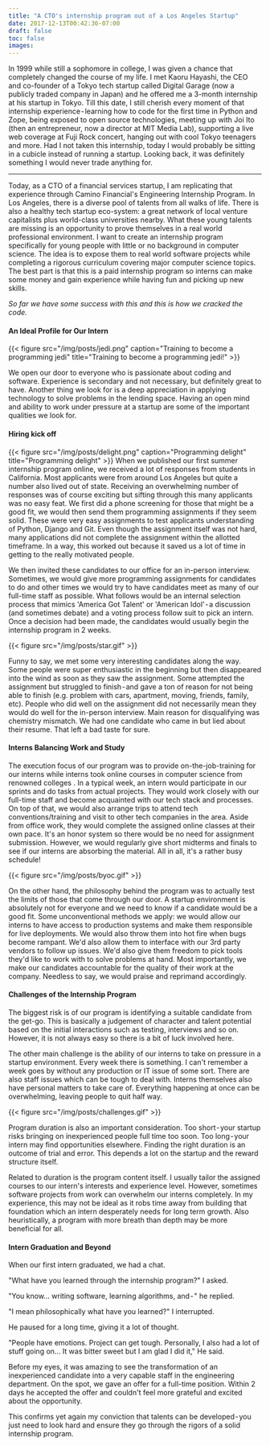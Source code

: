 ```yaml
---
title: "A CTO's internship program out of a Los Angeles Startup"
date: 2017-12-13T00:42:36-07:00
draft: false
toc: false
images:
---
```


In 1999 while still a sophomore in college, I was given a chance that completely changed the course of my life. I met Kaoru Hayashi, the CEO and co-founder of a Tokyo tech startup called Digital Garage (now a publicly traded company in Japan) and he offered me a 3-month internship at his startup in Tokyo. Till this date, I still cherish every moment of that internship experience - learning how to code for the first time in Python and Zope, being exposed to open source technologies, meeting up with Joi Ito (then an entrepreneur, now a director at MIT Media Lab), supporting a live web coverage at Fuji Rock concert, hanging out with cool Tokyo teenagers and more. Had I not taken this internship, today I would probably be sitting in a cubicle instead of running a startup. Looking back, it was definitely something I would never trade anything for.

***

Today, as a CTO of a financial services startup, I am replicating that experience through Camino Financial's Engineering Internship Program. In Los Angeles, there is a diverse pool of talents from all walks of life. There is also a healthy tech startup eco-system: a great network of local venture capitalists plus world-class universities nearby. What these young talents are missing is an opportunity to prove themselves in a real world professional environment. I want to create an internship program specifically for young people with little or no background in computer science. The idea is to expose them to real world software projects while completing a rigorous curriculum covering major computer science topics. The best part is that this is a paid internship program so interns can make some money and gain experience while having fun and picking up new skills.

*So far we have some success with this and this is how we cracked the code.*

#### An Ideal Profile for Our Intern
{{< figure src="/img/posts/jedi.png" caption="Training to become a programming jedi" title="Training to become a programming jedi!" >}}

We open our door to everyone who is passionate about coding and software. Experience is secondary and not necessary, but definitely great to have. Another thing we look for is a deep appreciation in applying technology to solve problems in the lending space. Having an open mind and ability to work under pressure at a startup are some of the important qualities we look for.

#### Hiring kick off
{{< figure src="/img/posts/delight.png" caption="Programming delight" title="Programming delight" >}}
When we published our first summer internship program online, we received a lot of responses from students in California. Most applicants were from around Los Angeles but quite a number also lived out of state. Receiving an overwhelming number of responses was of course exciting but sifting through this many applicants was no easy feat. We first did a phone screening for those that might be a good fit, we would then send them programming assignments if they seem solid. These were very easy assignments to test applicants understanding of Python, Django and Git. Even though the assignment itself was not hard, many applications did not complete the assignment within the allotted timeframe. In a way, this worked out because it saved us a lot of time in getting to the really motivated people.

We then invited these candidates to our office for an in-person interview. Sometimes, we would give more programming assignments for candidates to do and other times we would try to have candidates meet as many of our full-time staff as possible. What follows would be an internal selection process that mimics 'America Got Talent' or 'American Idol' - a discussion (and sometimes debate) and a voting process follow suit to pick an intern. Once a decision had been made, the candidates would usually begin the internship program in 2 weeks.

{{< figure src="/img/posts/star.gif" >}}

Funny to say, we met some very interesting candidates along the way. Some people were super enthusiastic in the beginning but then disappeared into the wind as soon as they saw the assignment. Some attempted the assignment but struggled to finish - and gave a ton of reason for not being able to finish (e.g. problem with cars, apartment, moving, friends, family, etc). People who did well on the assignment did not necessarily mean they would do well for the in-person interview. Main reason for disqualifying was chemistry mismatch. We had one candidate who came in but lied about their resume. That left a bad taste for sure.

#### Interns Balancing Work and Study
The execution focus of our program was to provide on-the-job-training for our interns while interns took online courses in computer science from renowned colleges . In a typical week, an intern would participate in our sprints and do tasks from actual projects. They would work closely with our full-time staff and become acquainted with our tech stack and processes. On top of that, we would also arrange trips to attend tech conventions/training and visit to other tech companies in the area. Aside from office work, they would complete the assigned online classes at their own pace. It's an honor system so there would be no need for assignment submission. However, we would regularly give short midterms and finals to see if our interns are absorbing the material. All in all, it's a rather busy schedule!

{{< figure src="/img/posts/byoc.gif" >}}

On the other hand, the philosophy behind the program was to actually test the limits of those that come through our door. A startup environment is absolutely not for everyone and we need to know if a candidate would be a good fit. Some unconventional methods we apply: we would allow our interns to have access to production systems and make them responsible for live deployments. We would also throw them into hot fire when bugs become rampant. We'd also allow them to interface with our 3rd party vendors to follow up issues. We'd also give them freedom to pick tools they'd like to work with to solve problems at hand. Most importantly, we make our candidates accountable for the quality of their work at the company. Needless to say, we would praise and reprimand accordingly.

#### Challenges of the Internship Program
The biggest risk is of our program is identifying a suitable candidate from the get-go. This is basically a judgement of character and talent potential based on the initial interactions such as testing, interviews and so on. However, it is not always easy so there is a bit of luck involved here.

The other main challenge is the ability of our interns to take on pressure in a startup environment. Every week there is something. I can't remember a week goes by without any production or IT issue of some sort. There are also staff issues which can be tough to deal with. Interns themselves also have personal matters to take care of. Everything happening at once can be overwhelming, leaving people to quit half way.

{{< figure src="/img/posts/challenges.gif" >}}

Program duration is also an important consideration. Too short - your startup risks bringing on inexperienced people full time too soon. Too long - your intern may find opportunities elsewhere. Finding the right duration is an outcome of trial and error. This depends a lot on the startup and the reward structure itself.

Related to duration is the program content itself. I usually tailor the assigned courses to our intern's interests and experience level. However, sometimes software projects from work can overwhelm our interns completely. In my experience, this may not be ideal as it robs time away from building that foundation which an intern desperately needs for long term growth. Also heuristically, a program with more breath than depth may be more beneficial for all.

#### Intern Graduation and Beyond
When our first intern graduated, we had a chat.

"What have you learned through the internship program?" I asked.

"You know… writing software, learning algorithms, and - " he replied.

"I mean philosophically what have you learned?" I interrupted.

He paused for a long time, giving it a lot of thought.

"People have emotions. Project can get tough. Personally, I also had a lot of stuff going on... It was bitter sweet but I am glad I did it," He said.

Before my eyes, it was amazing to see the transformation of an inexperienced candidate into a very capable staff in the engineering department. On the spot, we gave an offer for a full-time position. Within 2 days he accepted the offer and couldn't feel more grateful and excited about the opportunity.

This confirms yet again my conviction that talents can be developed - you just need to look hard and ensure they go through the rigors of a solid internship program.
